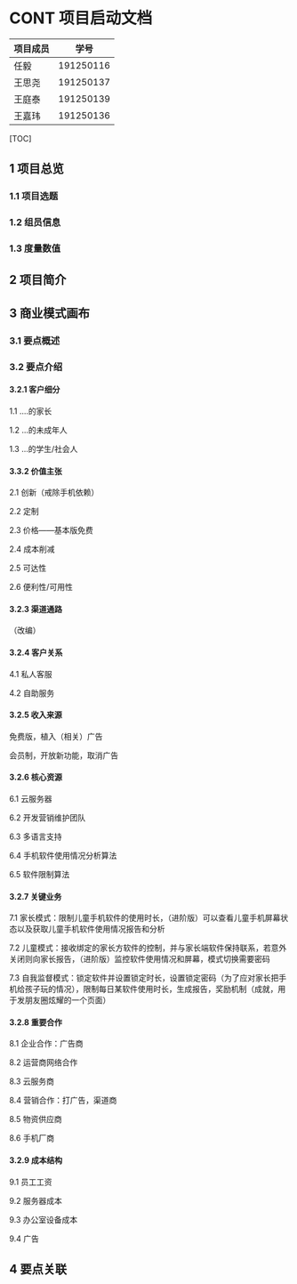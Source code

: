 # CONT 项目启动文档

| 项目成员 | 学号      |
| -------- | --------- |
| 任毅     | 191250116 |
| 王思尧   | 191250137 |
| 王庭泰   | 191250139 |
| 王嘉玮   | 191250136 |

[TOC]

## 1 项目总览



### 1.1 项目选题



### 1.2 组员信息



### 1.3 度量数值



## 2 项目简介



## 3 商业模式画布



### 3.1 要点概述



### 3.2 要点介绍





#### 3.2.1 客户细分

1.1 ....的家长

1.2 ...的未成年人

1.3 ...的学生/社会人

#### 3.3.2 价值主张

2.1 创新（戒除手机依赖）

2.2 定制

2.3 价格——基本版免费

2.4 成本削减

2.5 可达性

2.6 便利性/可用性

#### 3.2.3  渠道通路

（改编）

#### 3.2.4 客户关系

4.1 私人客服

4.2 自助服务

#### 3.2.5 收入来源

免费版，植入（相关）广告

会员制，开放新功能，取消广告

#### 3.2.6 核心资源

6.1 云服务器

6.2 开发营销维护团队

6.3 多语言支持

6.4 手机软件使用情况分析算法

6.5 软件限制算法

#### 3.2.7 关键业务

7.1 家长模式：限制儿童手机软件的使用时长，（进阶版）可以查看儿童手机屏幕状态以及获取儿童手机软件使用情况报告和分析



7.2 儿童模式：接收绑定的家长方软件的控制，并与家长端软件保持联系，若意外关闭则向家长报告，（进阶版）监控软件使用情况和屏幕，模式切换需要密码



7.3 自我监督模式：锁定软件并设置锁定时长，设置锁定密码（为了应对家长把手机给孩子玩的情况），限制每日某软件使用时长，生成报告，奖励机制（成就，用于发朋友圈炫耀的一个页面）

#### 3.2.8 重要合作

8.1 企业合作：广告商

8.2 运营商网络合作

8.3 云服务商

8.4 营销合作：打广告，渠道商

8.5 物资供应商

8.6 手机厂商

#### 3.2.9 成本结构

9.1 员工工资

9.2 服务器成本

9.3 办公室设备成本

9.4 广告

## 4 要点关联